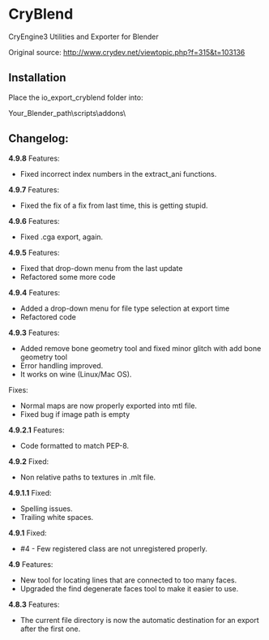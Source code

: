 CryBlend
========

CryEngine3 Utilities and Exporter for Blender


Original source: http://www.crydev.net/viewtopic.php?f=315&t=103136

Installation
---------
Place the io_export_cryblend folder into:

Your_Blender_path\scripts\addons\

Changelog:
--------

**4.9.8**
Features:
* Fixed incorrect index numbers in the extract_ani functions.

**4.9.7**
Features:
* Fixed the fix of a fix from last time, this is getting stupid.

**4.9.6**
Features:
* Fixed .cga export, again.

**4.9.5**
Features:
* Fixed that drop-down menu from the last update
* Refactored some more code

**4.9.4**
Features:
* Added a drop-down menu for file type selection at export time
* Refactored code

**4.9.3**
Features:
* Added remove bone geometry tool and fixed minor glitch with add bone geometry tool
* Error handling improved.
* It works on wine (Linux/Mac OS).

Fixes:
* Normal maps are now properly exported into mtl file.
* Fixed bug if image path is empty

**4.9.2.1**
Features:
* Code formatted to match PEP-8.

**4.9.2**
Fixed:
* Non relative paths to textures in .mlt file.

**4.9.1.1**
Fixed:
* Spelling issues.
* Trailing white spaces.

**4.9.1**
Fixed:
* #4 - Few registered class are not unregistered properly.

**4.9**
Features:
* New tool for locating lines that are connected to too many faces.
* Upgraded the find degenerate faces tool to make it easier to use.

**4.8.3**
Features:
* The current file directory is now the automatic destination for an export after the first one.
